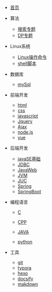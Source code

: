 * [首页](/README.md)
* 算法
	* [搜索专题](/algorithm/search.md)
	* [DP专题](/algorithm/DP.md)
* Linux系统
	* [Linux操作命令](#)
	* [shell脚本](#)
* 数据库

  * [mySql](/database/README.md)
* 前端开发
  * [html](#)
  * [css](#)
  * [javascript](/前端/javascript/README.md)
  * [Jquery](#)
  * [Ajax](#)
  * [node.js](#)
  * [vue](#)
* 后端开发

   * [javaSE基础](#)
   * [JDBC](#)
   * [JavaWeb](#)
   * [JVM](#)
   * [JUC](#)
   * [Spring](#)
   * [SpringBoot](#)
* 编程语言

   * [C](#)

    * [CPP](#)
    * [JAVA](/编程语言/Java/README.md)
    * [python](/language/python/pythonlearn.md)
* 工具
  * [git](/工具/Gitlearn.md)
  * [typora](#)
  * [hexo](#)
  * [docsify](/docsify/docsify.md)
  * [makdown](#)

